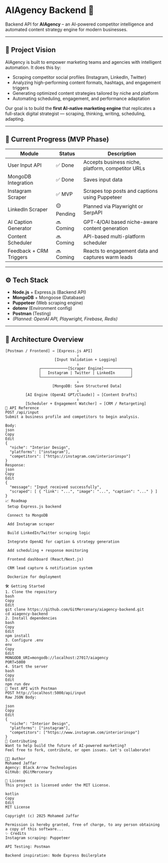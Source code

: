 # AIAgency Backend 🚀

Backend API for **AIAgency** – an AI-powered competitor intelligence and automated content strategy engine for modern businesses.

---

## 🎯 Project Vision

AIAgency is built to empower marketing teams and agencies with intelligent automation. It does this by:

- Scraping competitor social profiles (Instagram, LinkedIn, Twitter)
- Analyzing high-performing content formats, hashtags, and engagement triggers
- Generating optimized content strategies tailored by niche and platform
- Automating scheduling, engagement, and performance adaptation

Our goal is to build the **first AI-native marketing engine** that replicates a full-stack digital strategist — scraping, thinking, writing, scheduling, adapting.

---

## 🚧 Current Progress (MVP Phase)

| Module                  | Status   | Description |
|------------------------|----------|-------------|
| User Input API         | ✅ Done   | Accepts business niche, platform, competitor URLs |
| MongoDB Integration    | ✅ Done   | Saves input data |
| Instagram Scraper      | ✅ MVP    | Scrapes top posts and captions using Puppeteer |
| LinkedIn Scraper       | 🟡 Pending | Planned via Playwright or SerpAPI |
| AI Caption Generator   | 🔜 Coming | GPT-4/OAI based niche-aware content generation |
| Content Scheduler      | 🔜 Coming | API-based multi-platform scheduler |
| Feedback + CRM Triggers| 🔜 Coming | Reacts to engagement data and captures warm leads |

---

## ⚙️ Tech Stack

- **Node.js** + Express.js (Backend API)
- **MongoDB** + Mongoose (Database)
- **Puppeteer** (Web scraping engine)
- **dotenv** (Environment config)
- **Postman** (Testing)
- *(Planned: OpenAI API, Playwright, Firebase, Redis)*

---

## 🧩 Architecture Overview

```text
[Postman / Frontend] → [Express.js API]
                                ↓
                      [Input Validation + Logging]
                                ↓
               ┌────────────[Scraper Engine]────────────┐
               │   Instagram | Twitter | LinkedIn       │
               └────────────────────────────────────────┘
                                ↓
                     [MongoDB: Save Structured Data]
                                ↓
         [AI Engine (OpenAI GPT/Claude)] → [Content Drafts]
                                ↓
         [Scheduler + Engagement Watcher] → [CRM / Retargeting]
📖 API Reference
POST /api/input
Submit a business profile and competitors to begin analysis.

Body:
json
Copy
Edit
{
  "niche": "Interior Design",
  "platforms": ["instagram"],
  "competitors": ["https://instagram.com/interiorinspo"]
}
Response:
json
Copy
Edit
{
  "message": "Input received successfully",
  "scraped": [ { "link": "...", "image": "...", "caption": "..." } ]
}
📈 Roadmap
 Setup Express.js backend

 Connect to MongoDB

 Add Instagram scraper

 Build LinkedIn/Twitter scraping logic

 Integrate OpenAI for caption & strategy generation

 Add scheduling + response monitoring

 Frontend dashboard (React/Next.js)

 CRM lead capture & notification system

 Dockerize for deployment

🛠️ Getting Started
1. Clone the repository
bash
Copy
Edit
git clone https://github.com/GitMercenary/aiagency-backend.git
cd aiagency-backend
2. Install dependencies
bash
Copy
Edit
npm install
3. Configure .env
env
Copy
Edit
MONGODB_URI=mongodb://localhost:27017/aiagency
PORT=5000
4. Start the server
bash
Copy
Edit
npm run dev
🧪 Test API with Postman
POST http://localhost:5000/api/input
Raw JSON Body:

json
Copy
Edit
{
  "niche": "Interior Design",
  "platforms": ["instagram"],
  "competitors": ["https://www.instagram.com/interiorinspo"]
}
🤝 Contributing
Want to help build the future of AI-powered marketing?
Feel free to fork, contribute, or open issues. Let's collaborate!

👨‍💻 Author
Mohamed Jaffar
Agency: Black Arrow Technologies
GitHub: @GitMercenary

📄 License
This project is licensed under the MIT License.

kotlin
Copy
Edit
MIT License

Copyright (c) 2025 Mohamed Jaffar

Permission is hereby granted, free of charge, to any person obtaining a copy of this software...
✨ Credits
Instagram scraping: Puppeteer

API Testing: Postman

Backend inspiration: Node Express Boilerplate

